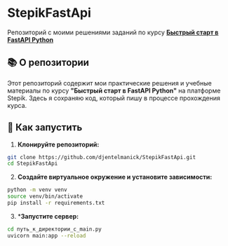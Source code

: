 # StepikFastApi

Репозиторий с моими решениями заданий по курсу **[Быстрый старт в FastAPI Python](https://stepik.org/course/179694/syllabus)**  

## 📚 О репозитории

Этот репозиторий содержит мои практические решения и учебные материалы по курсу **"Быстрый старт в FastAPI Python"** на платформе Stepik. Здесь я сохраняю код, который пишу в процессе прохождения курса. 


## 🚀 Как запустить

1. **Клонируйте репозиторий:**
```bash
git clone https://github.com/djentelmanick/StepikFastApi.git
cd StepikFastApi
```

2. **Создайте виртуальное окружение и установите зависимости:**
```bash
python -m venv venv
source venv/bin/activate
pip install -r requirements.txt
```

3. ***Запустите сервер:**
```bash
cd путь_к_директории_с_main.py
uvicorn main:app --reload
```
